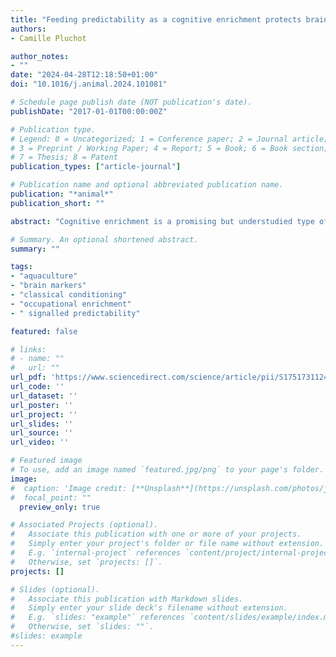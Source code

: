 ```yaml
---
title: "Feeding predictability as a cognitive enrichment protects brain function and physiological status in rainbow trout: a multidisciplinary approach to assess fish welfare"
authors:
- Camille Pluchot

author_notes:
- ""
date: "2024-04-28T12:18:50+01:00"
doi: "10.1016/j.animal.2024.101081"

# Schedule page publish date (NOT publication's date).
publishDate: "2017-01-01T00:00:00Z"

# Publication type.
# Legend: 0 = Uncategorized; 1 = Conference paper; 2 = Journal article;
# 3 = Preprint / Working Paper; 4 = Report; 5 = Book; 6 = Book section;
# 7 = Thesis; 8 = Patent
publication_types: ["article-journal"]

# Publication name and optional abbreviated publication name.
publication: "*animal*"
publication_short: ""

abstract: "Cognitive enrichment is a promising but understudied type of environmental enrichment that aims to stimulate the cognitive abilities of animals by providing them with more opportunities to interact with (namely, to predict events than can occur) and to control their environment. In a previous study, we highlighted that farmed rainbow trout can predict daily feedings after two weeks of conditioning, the highest conditioned response being elicited by the combination of both temporal and signalled predictability. In the present study, we tested the feeding predictability that elicited the highest conditioned response in rainbow trout (both temporal and signalled by bubbles, BUBBLE + TIME treatment) as a cognitive enrichment strategy to improve their welfare. We thus analysed the long-term effects of this feeding predictability condition as compared with an unpredictable feeding condition (RANDOM treatment) on the welfare of rainbow trout, including the markers in the modulation of brain function, through a multidisciplinary approach. To reveal the brain regulatory pathways and networks involved in the long-term effects of feeding predictability, we measured gene markers of cerebral activity and plasticity, neurotransmitter pathways and physiological status of fish (oxidative stress, inflammatory status, cell type and stress status). After almost three months under these predictability conditions of feeding, we found clear evidence of improved welfare in fish from BUBBLE + TIME treatment. Feeding predictability allowed for a food anticipatory activity and resulted in fewer aggressive behaviours, burst of accelerations, and jumps before mealtime. BUBBLE + TIME fish were also less active between meals, which is in line with the observed decreased expression of transcripts related to the dopaminergic system. BUBBLE + TIME fish tented to present fewer eroded dorsal fin and infections to the pathogen Flavobacterium psychrophilum. Decreased expression of most of the studied mRNA involved in oxidative stress and immune responses confirm these tendencies else suggesting a strong role of feeding predictability on fish health status and that RANDOM fish may have undergone chronic stress. Fish emotional reactivity while isolated in a novel-tank as measured by fear behaviour and plasma cortisol levels were similar between the two treatments, as well as fish weight and size. To conclude, signalled combined with temporal predictability of feeding appears to be a promising approach of cognitive enrichment to protect brain function via the physiological status of farmed rainbow trout in the long term."

# Summary. An optional shortened abstract.
summary: ""

tags:
- "aquaculture"
- "brain markers"
- "classical conditioning"
- "occupational enrichment"
- " signalled predictability"

featured: false

# links:
# - name: ""
#   url: ""
url_pdf: 'https://www.sciencedirect.com/science/article/pii/S1751731124000120/pdfft?md5=f426d7a56b1a719bd5649fc37e58923e&pid=1-s2.0-S1751731124000120-main.pdf'
url_code: ''
url_dataset: ''
url_poster: ''
url_project: ''
url_slides: ''
url_source: ''
url_video: ''

# Featured image
# To use, add an image named `featured.jpg/png` to your page's folder.
image:
#  caption: 'Image credit: [**Unsplash**](https://unsplash.com/photos/jdD8gXaTZsc)'
#  focal_point: ""
  preview_only: true

# Associated Projects (optional).
#   Associate this publication with one or more of your projects.
#   Simply enter your project's folder or file name without extension.
#   E.g. `internal-project` references `content/project/internal-project/index.md`.
#   Otherwise, set `projects: []`.
projects: []

# Slides (optional).
#   Associate this publication with Markdown slides.
#   Simply enter your slide deck's filename without extension.
#   E.g. `slides: "example"` references `content/slides/example/index.md`.
#   Otherwise, set `slides: ""`.
#slides: example
---
```

